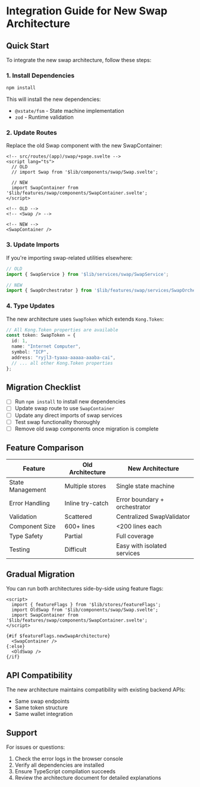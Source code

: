 # Integration Guide for New Swap Architecture

## Quick Start

To integrate the new swap architecture, follow these steps:

### 1. Install Dependencies

```bash
npm install
```

This will install the new dependencies:
- `@xstate/fsm` - State machine implementation
- `zod` - Runtime validation

### 2. Update Routes

Replace the old Swap component with the new SwapContainer:

```svelte
<!-- src/routes/(app)/swap/+page.svelte -->
<script lang="ts">
  // OLD
  // import Swap from '$lib/components/swap/Swap.svelte';
  
  // NEW
  import SwapContainer from '$lib/features/swap/components/SwapContainer.svelte';
</script>

<!-- OLD -->
<!-- <Swap /> -->

<!-- NEW -->
<SwapContainer />
```

### 3. Update Imports

If you're importing swap-related utilities elsewhere:

```typescript
// OLD
import { SwapService } from '$lib/services/swap/SwapService';

// NEW
import { SwapOrchestrator } from '$lib/features/swap/services/SwapOrchestrator';
```

### 4. Type Updates

The new architecture uses `SwapToken` which extends `Kong.Token`:

```typescript
// All Kong.Token properties are available
const token: SwapToken = {
  id: 1,
  name: "Internet Computer",
  symbol: "ICP",
  address: "ryjl3-tyaaa-aaaaa-aaaba-cai",
  // ... all other Kong.Token properties
};
```

## Migration Checklist

- [ ] Run `npm install` to install new dependencies
- [ ] Update swap route to use `SwapContainer`
- [ ] Update any direct imports of swap services
- [ ] Test swap functionality thoroughly
- [ ] Remove old swap components once migration is complete

## Feature Comparison

| Feature | Old Architecture | New Architecture |
|---------|-----------------|------------------|
| State Management | Multiple stores | Single state machine |
| Error Handling | Inline try-catch | Error boundary + orchestrator |
| Validation | Scattered | Centralized SwapValidator |
| Component Size | 600+ lines | <200 lines each |
| Type Safety | Partial | Full coverage |
| Testing | Difficult | Easy with isolated services |

## Gradual Migration

You can run both architectures side-by-side using feature flags:

```svelte
<script>
  import { featureFlags } from '$lib/stores/featureFlags';
  import OldSwap from '$lib/components/swap/Swap.svelte';
  import SwapContainer from '$lib/features/swap/components/SwapContainer.svelte';
</script>

{#if $featureFlags.newSwapArchitecture}
  <SwapContainer />
{:else}
  <OldSwap />
{/if}
```

## API Compatibility

The new architecture maintains compatibility with existing backend APIs:
- Same swap endpoints
- Same token structure
- Same wallet integration

## Support

For issues or questions:
1. Check the error logs in the browser console
2. Verify all dependencies are installed
3. Ensure TypeScript compilation succeeds
4. Review the architecture document for detailed explanations